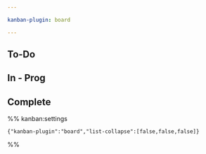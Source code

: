 ```yaml
---

kanban-plugin: board

---
```


## To-Do



## In - Prog



## Complete





%% kanban:settings
```
{"kanban-plugin":"board","list-collapse":[false,false,false]}
```
%%